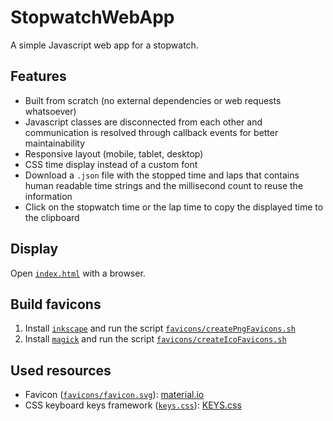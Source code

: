 # StopwatchWebApp

A simple Javascript web app for a stopwatch.

## Features

- Built from scratch (no external dependencies or web requests whatsoever)
- Javascript classes are disconnected from each other and communication is resolved through callback events for better maintainability
- Responsive layout (mobile, tablet, desktop)
- CSS time display instead of a custom font
- Download a `.json` file with the stopped time and laps that contains human readable time strings and the millisecond count to reuse the information
- Click on the stopwatch time or the lap time to copy the displayed time to the clipboard

## Display

Open [`index.html`](index.html) with a browser.

## Build favicons

1. Install [`inkscape`](https://inkscape.org/) and run the script [`favicons/createPngFavicons.sh`](favicons/createPngFavicons.sh)
2. Install [`magick`](https://www.imagemagick.org/script/download.php#windows) and run the script [`favicons/createIcoFavicons.sh`](favicons/createIcoFavicons.sh)

## Used resources

- Favicon ([`favicons/favicon.svg`](favicons/favicon.svg)): [material.io](https://material.io/tools/icons/?search=time&icon=timer&style=baseline)
- CSS keyboard keys framework ([`keys.css`](keys.css)): [KEYS.css](https://github.com/michaelhue/keyscss)
